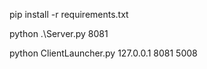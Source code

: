 pip install -r requirements.txt

python .\Server.py 8081

python ClientLauncher.py 127.0.0.1 8081 5008
